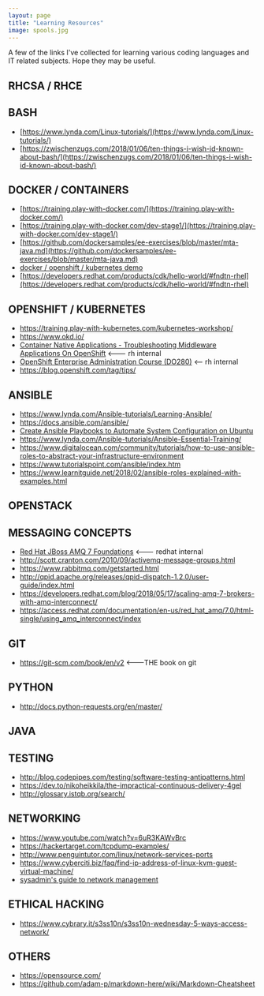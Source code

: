 ```yaml
---
layout: page
title: "Learning Resources"
image: spools.jpg
---
```


A few of the links I've collected for learning various coding languages and IT related subjects. Hope they may be useful.

## RHCSA / RHCE

## BASH
   * [https://www.lynda.com/Linux-tutorials/](https://www.lynda.com/Linux-tutorials/)
   * [https://zwischenzugs.com/2018/01/06/ten-things-i-wish-id-known-about-bash/](https://zwischenzugs.com/2018/01/06/ten-things-i-wish-id-known-about-bash/)

## DOCKER / CONTAINERS
   * [https://training.play-with-docker.com/](https://training.play-with-docker.com/)
   * [https://training.play-with-docker.com/dev-stage1/](https://training.play-with-docker.com/dev-stage1/)
   * [https://github.com/dockersamples/ee-exercises/blob/master/mta-java.md](https://github.com/dockersamples/ee-exercises/blob/master/mta-java.md)
   * [docker / openshift / kubernetes demo](https://www.youtube.com/watch?v=AoDhQt8PtUQ)
   * [https://developers.redhat.com/products/cdk/hello-world/#fndtn-rhel](https://developers.redhat.com/products/cdk/hello-world/#fndtn-rhel)
   
## OPENSHIFT / KUBERNETES
   * https://training.play-with-kubernetes.com/kubernetes-workshop/
   * https://www.okd.io/
   * [Container Native Applications - Troubleshooting Middleware Applications On OpenShift](https://learning.redhat.com/course/view.php?id=1243) <--- rh internal
   * [OpenShift Enterprise Administration Course (DO280)](https://learning.redhat.com/course/view.php?id=423) <-- rh internal
   * https://blog.openshift.com/tag/tips/


## ANSIBLE
   * https://www.lynda.com/Ansible-tutorials/Learning-Ansible/
   * https://docs.ansible.com/ansible/
   * [Create Ansible Playbooks to Automate System Configuration on Ubuntu](https://www.digitalocean.com/community/tutorials/how-to-create-ansible-playbooks-to-automate-system-configuration-on-ubuntu)
   * https://www.lynda.com/Ansible-tutorials/Ansible-Essential-Training/
   * https://www.digitalocean.com/community/tutorials/how-to-use-ansible-roles-to-abstract-your-infrastructure-environment
   * https://www.tutorialspoint.com/ansible/index.htm
   * https://www.learnitguide.net/2018/02/ansible-roles-explained-with-examples.html

## OPENSTACK

## MESSAGING CONCEPTS
   * [Red Hat JBoss AMQ 7 Foundations](https://learning.redhat.com/course/view.php?id=846)  <--- redhat internal
   * http://scott.cranton.com/2010/09/activemq-message-groups.html
   * https://www.rabbitmq.com/getstarted.html
   * http://qpid.apache.org/releases/qpid-dispatch-1.2.0/user-guide/index.html
   * https://developers.redhat.com/blog/2018/05/17/scaling-amq-7-brokers-with-amq-interconnect/
   * https://access.redhat.com/documentation/en-us/red_hat_amq/7.0/html-single/using_amq_interconnect/index
   
   
   

## GIT
   * https://git-scm.com/book/en/v2 <---THE book on git

## PYTHON
   * http://docs.python-requests.org/en/master/

## JAVA 

## TESTING
   * http://blog.codepipes.com/testing/software-testing-antipatterns.html
   * https://dev.to/nikoheikkila/the-impractical-continuous-delivery-4gel
   * http://glossary.istqb.org/search/

## NETWORKING
   * https://www.youtube.com/watch?v=6uR3KAWvBrc
   * https://hackertarget.com/tcpdump-examples/
   * http://www.penguintutor.com/linux/network-services-ports
   * https://www.cyberciti.biz/faq/find-ip-address-of-linux-kvm-guest-virtual-machine/
   * [ sysadmin's guide to network management](https://opensource.com/article/18/7/sysadmin-guide-networking-commands?utm_medium=Email&utm_campaign=weekly&sc_cid=701f2000000RRAlAAO)

## ETHICAL HACKING
   * https://www.cybrary.it/s3ss10n/s3ss10n-wednesday-5-ways-access-network/
   

## OTHERS
   * https://opensource.com/
   * https://github.com/adam-p/markdown-here/wiki/Markdown-Cheatsheet
